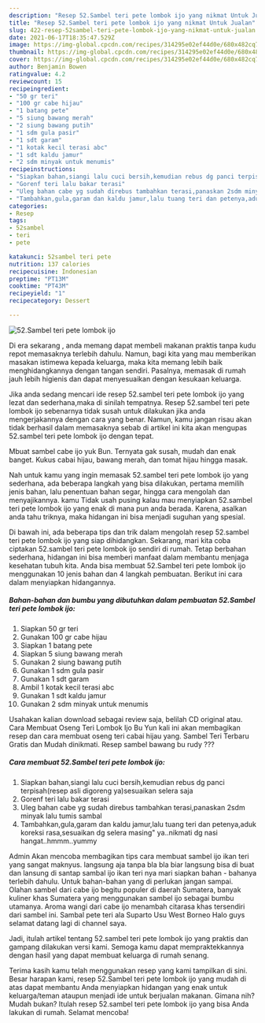 ```yaml
---
description: "Resep 52.Sambel teri pete lombok ijo yang nikmat Untuk Jualan"
title: "Resep 52.Sambel teri pete lombok ijo yang nikmat Untuk Jualan"
slug: 422-resep-52sambel-teri-pete-lombok-ijo-yang-nikmat-untuk-jualan
date: 2021-06-17T18:35:47.529Z
image: https://img-global.cpcdn.com/recipes/314295e02ef44d0e/680x482cq70/52sambel-teri-pete-lombok-ijo-foto-resep-utama.jpg
thumbnail: https://img-global.cpcdn.com/recipes/314295e02ef44d0e/680x482cq70/52sambel-teri-pete-lombok-ijo-foto-resep-utama.jpg
cover: https://img-global.cpcdn.com/recipes/314295e02ef44d0e/680x482cq70/52sambel-teri-pete-lombok-ijo-foto-resep-utama.jpg
author: Benjamin Bowen
ratingvalue: 4.2
reviewcount: 15
recipeingredient:
- "50 gr teri"
- "100 gr cabe hijau"
- "1 batang pete"
- "5 siung bawang merah"
- "2 siung bawang putih"
- "1 sdm gula pasir"
- "1 sdt garam"
- "1 kotak kecil terasi abc"
- "1 sdt kaldu jamur"
- "2 sdm minyak untuk menumis"
recipeinstructions:
- "Siapkan bahan,siangi lalu cuci bersih,kemudian rebus dg panci terpisah(resep asli digoreng ya)sesuaikan selera saja"
- "Gorenf teri lalu bakar terasi"
- "Uleg bahan cabe yg sudah direbus tambahkan terasi,panaskan 2sdm minyak lalu tumis sambal"
- "Tambahkan,gula,garam dan kaldu jamur,lalu tuang teri dan petenya,aduk koreksi rasa,sesuaikan dg selera masing&#34; ya..nikmati dg nasi hangat..hmmm..yummy"
categories:
- Resep
tags:
- 52sambel
- teri
- pete

katakunci: 52sambel teri pete 
nutrition: 137 calories
recipecuisine: Indonesian
preptime: "PT13M"
cooktime: "PT43M"
recipeyield: "1"
recipecategory: Dessert

---
```



![52.Sambel teri pete lombok ijo](https://img-global.cpcdn.com/recipes/314295e02ef44d0e/680x482cq70/52sambel-teri-pete-lombok-ijo-foto-resep-utama.jpg)

Di era  sekarang , anda memang dapat membeli makanan praktis tanpa kudu repot memasaknya terlebih dahulu. Namun, bagi kita yang mau memberikan masakan istimewa kepada keluarga, maka kita memang lebih baik menghidangkannya dengan tangan sendiri. Pasalnya, memasak di rumah jauh lebih higienis dan dapat menyesuaikan dengan kesukaan keluarga.

Jika anda sedang mencari ide resep 52.sambel teri pete lombok ijo yang lezat dan sederhana,maka di sinilah tempatnya. Resep 52.sambel teri pete lombok ijo  sebenarnya tidak susah untuk dilakukan jika anda mengerjakannya dengan cara yang benar. Namun, kamu jangan risau akan tidak berhasil dalam memasaknya 
sebab di artikel ini kita akan mengupas 52.sambel teri pete lombok ijo dengan tepat.  

Mbuat sambel cabe ijo yuk Bun. Ternyata gak susah, mudah dan enak banget. Kukus cabai hijau, bawang merah, dan tomat hijau hingga masak.

Nah untuk kamu yang ingin memasak 52.sambel teri pete lombok ijo yang sederhana, ada beberapa langkah yang bisa dilakukan, pertama memilih jenis bahan, lalu penentuan bahan segar, hingga cara mengolah dan menyajikannya. kamu Tidak usah pusing kalau mau menyiapkan 52.sambel teri pete lombok ijo yang enak di mana pun anda berada. Karena, asalkan anda  tahu triknya, maka hidangan ini bisa menjadi suguhan yang spesial.

Di bawah ini, ada beberapa tips dan trik dalam mengolah resep 52.sambel teri pete lombok ijo yang siap dihidangkan. Sekarang, mari kita coba ciptakan 52.sambel teri pete lombok ijo sendiri di rumah. Tetap berbahan sederhana, hidangan ini bisa memberi manfaat dalam membantu menjaga kesehatan tubuh kita. Anda bisa membuat 52.Sambel teri pete lombok ijo menggunakan 10 jenis bahan dan 4 langkah pembuatan. Berikut ini cara dalam menyiapkan hidangannya.

<!--inarticleads1-->

##### Bahan-bahan dan bumbu yang dibutuhkan dalam pembuatan 52.Sambel teri pete lombok ijo:

1. Siapkan 50 gr teri
1. Gunakan 100 gr cabe hijau
1. Siapkan 1 batang pete
1. Siapkan 5 siung bawang merah
1. Gunakan 2 siung bawang putih
1. Gunakan 1 sdm gula pasir
1. Gunakan 1 sdt garam
1. Ambil 1 kotak kecil terasi abc
1. Gunakan 1 sdt kaldu jamur
1. Gunakan 2 sdm minyak untuk menumis


Usahakan kalian download sebagai review saja, belilah CD original atau. Cara Membuat Oseng Teri Lombok Ijo Bu Yun kali ini akan membagikan resep dan cara membuat oseng teri cabai hijau yang. Sambel Teri Terbaru Gratis dan Mudah dinikmati. Resep sambel bawang bu rudy ??? 

<!--inarticleads2-->

##### Cara membuat 52.Sambel teri pete lombok ijo:

1. Siapkan bahan,siangi lalu cuci bersih,kemudian rebus dg panci terpisah(resep asli digoreng ya)sesuaikan selera saja
1. Gorenf teri lalu bakar terasi
1. Uleg bahan cabe yg sudah direbus tambahkan terasi,panaskan 2sdm minyak lalu tumis sambal
1. Tambahkan,gula,garam dan kaldu jamur,lalu tuang teri dan petenya,aduk koreksi rasa,sesuaikan dg selera masing&#34; ya..nikmati dg nasi hangat..hmmm..yummy


Admin Akan mencoba membagikan tips cara membuat sambel ijo ikan teri yang sangat maknyus. langsung aja tanpa bla bla biar langsung bisa di buat dan lansung di santap sambal ijo ikan teri nya mari siapkan bahan - bahanya terlebih dahulu. Untuk bahan-bahan yang di perlukan jangan sampai. Olahan sambel dari cabe ijo begitu populer di daerah Sumatera, banyak kuliner khas Sumatera yang menggunakan sambel ijo sebagai bumbu utamanya. Aroma wangi dari cabe ijo menambah citarasa khas tersendiri dari sambel ini. Sambal pete teri ala Suparto Usu West Borneo Halo guys selamat datang lagi di channel saya. 

Jadi, itulah artikel tentang  52.sambel teri pete lombok ijo  yang praktis dan gampang dilakukan versi kami. Semoga kamu dapat mempraktekkannya dengan hasil yang dapat membuat keluarga di rumah senang. 

Terima kasih kamu telah menggunakan resep yang kami tampilkan di sini. Besar harapan kami, resep  52.Sambel teri pete lombok ijo yang mudah di atas dapat membantu Anda menyiapkan hidangan yang enak untuk keluarga/teman ataupun menjadi ide untuk berjualan makanan. Gimana nih? Mudah bukan? Itulah resep 52.sambel teri pete lombok ijo yang bisa Anda lakukan di rumah. Selamat mencoba!

